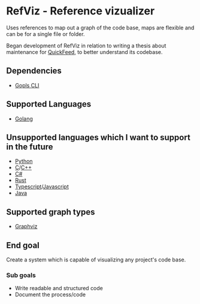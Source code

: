 # RefViz - Reference vizualizer

Uses references to map out a graph of the code base, maps are flexible and can be for a single file or folder.

Began development of RefViz in relation to writing a thesis about maintenance for [QuickFeed](https://github.com/quickfeed/quickfeed/), to better understand its codebase.

## Dependencies

- [Gopls CLI](https://github.com/golang/tools/blob/master/gopls/doc/command-line.md)

## Supported Languages

- [Golang](https://go.dev/doc/)

## Unsupported languages which I want to support in the future

- [Python](https://docs.python.org/3/)
- [C](https://devdocs.io/c/)/[C++](https://devdocs.io/cpp/)
- [C#](https://learn.microsoft.com/en-us/dotnet/csharp/tour-of-csharp/)
- [Rust](https://doc.rust-lang.org/beta/)
- [Typescript](https://www.typescriptlang.org/fr/docs/)/[Javascript](https://devdocs.io/javascript/)
- [Java](https://docs.oracle.com/en/java/)

## Supported graph types

- [Graphviz](https://graphviz.org/documentation/)

## End goal

Create a system which is capable of visualizing any project's code base.

### Sub goals

- Write readable and structured code
- Document the process/code
